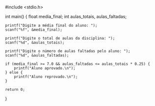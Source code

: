 #include <stdio.h>

int main() {
    float media_final;
    int aulas_totais, aulas_faltadas;

    printf("Digite a média final do aluno: ");
    scanf("%f", &media_final);

    printf("Digite o total de aulas da disciplina: ");
    scanf("%d", &aulas_totais);

    printf("Digite o número de aulas faltadas pelo aluno: ");
    scanf("%d", &aulas_faltadas);

    if (media_final >= 7.0 && aulas_faltadas <= aulas_totais * 0.25) {
        printf("Aluno aprovado.\n");
    } else {
        printf("Aluno reprovado.\n");
    }

    return 0;
}
